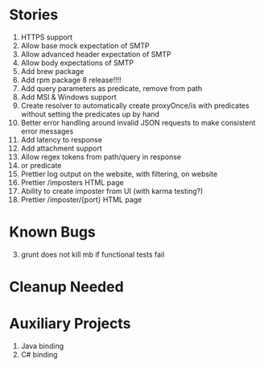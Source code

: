 Stories
=======
1. HTTPS support
3. Allow base mock expectation of SMTP
4. Allow advanced header expectation of SMTP
5. Allow body expectations of SMTP
6. Add brew package
7. Add rpm package
8 release!!!!
1. Add query parameters as predicate, remove from path
8. Add MSI & Windows support
8. Create resolver to automatically create proxyOnce/is with predicates without
  setting the predicates up by hand
9. Better error handling around invalid JSON requests to make consistent error messages
1. Add latency to response
1. Add attachment support
1. Allow regex tokens from path/query in response
1. or predicate
20. Prettier log output on the website, with filtering, on website
21. Prettier /imposters HTML page
22. Ability to create imposter from UI (with karma testing?)
23. Prettier /imposter/{port} HTML page

Known Bugs
==========
3. grunt does not kill mb if functional tests fail

Cleanup Needed
==============

Auxiliary Projects
==================
1. Java binding
2. C# binding
